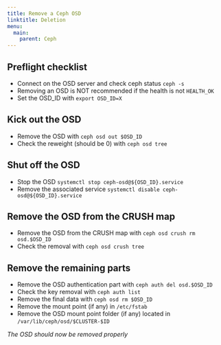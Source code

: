```yaml
---
title: Remove a Ceph OSD
linktitle: Deletion
menu:
  main:
    parent: Ceph
---
```


Preflight checklist
-------------------

* Connect on the OSD server and check ceph status `ceph -s`
* Removing an OSD is NOT recommended if the health is not `HEALTH_OK`
* Set the OSD_ID with `export OSD_ID=X`

Kick out the OSD
------------------

* Remove the OSD with `ceph osd out $OSD_ID`
* Check the reweight (should be 0) with `ceph osd tree`

Shut off the OSD
----------------

* Stop the OSD `systemctl stop ceph-osd@${OSD_ID}.service`
* Remove the associated service `systemctl disable ceph-osd@${OSD_ID}.service`

Remove the OSD from the CRUSH map
---------------------------------

* Remove the OSD from the CRUSH map with `ceph osd crush rm osd.$OSD_ID`
* Check the removal with `ceph osd crush tree`

Remove the remaining parts
--------------------------

* Remove the OSD authentication part with `ceph auth del osd.$OSD_ID`
* Check the key removal with `ceph auth list`
* Remove the final data with `ceph osd rm $OSD_ID`
* Remove the mount point (if any) in `/etc/fstab`
* Remove the OSD mount point folder (if any) located in `/var/lib/ceph/osd/$CLUSTER-$ID`

*The OSD should now be removed properly*
